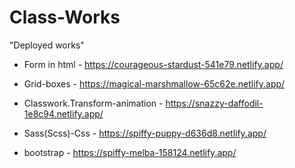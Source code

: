 # Class-Works

"Deployed works"

+ Form in html - https://courageous-stardust-541e79.netlify.app/

+ Grid-boxes - https://magical-marshmallow-65c62e.netlify.app/

+ Classwork.Transform-animation - https://snazzy-daffodil-1e8c94.netlify.app/

+ Sass(Scss)-Css - https://spiffy-puppy-d636d8.netlify.app/

+ bootstrap - https://spiffy-melba-158124.netlify.app/
